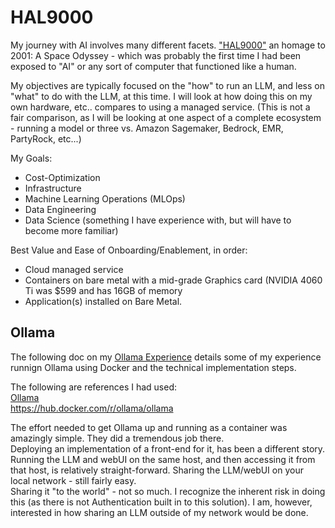 # HAL9000

My journey with AI involves many different facets.  ["HAL9000"](https://en.wikipedia.org/wiki/HAL_9000) an homage to 2001: A Space Odyssey - which was probably the first time I had been exposed to "AI" or any sort of computer that functioned like a human.  

My objectives are typically focused on the "how" to run an LLM, and less on "what" to do with the LLM, at this time.  I will look at how doing this on my own hardware, etc.. compares to using a managed service.  (This is not a fair comparison, as I will be looking at one aspect of a complete ecosystem  - running a model or three vs. Amazon Sagemaker, Bedrock, EMR, PartyRock, etc...)

My Goals: 

* Cost-Optimization
* Infrastructure
* Machine Learning Operations (MLOps)
* Data Engineering 
* Data Science (something I have experience with, but will have to become more familiar)

Best Value and Ease of Onboarding/Enablement, in order:  

* Cloud managed service
* Containers on bare metal with a mid-grade Graphics card (NVIDIA 4060 Ti was $599 and has 16GB of memory
* Application(s) installed on Bare Metal.  

## Ollama
The following doc on my [Ollama Experience](./Ollama.md) details some of my experience runnign Ollama using Docker and the technical implementation steps.  

The following are references I had used:  
[Ollama](https://ollama.ai/)  
https://hub.docker.com/r/ollama/ollama

The effort needed to get Ollama up and running as a container was amazingly simple.  They did a tremendous job there.  
Deploying an implementation of a front-end for it, has been a different story.  Running the LLM and webUI on the same host, and then accessing it from that host, is relatively straight-forward.  Sharing the LLM/webUI on your local network - still fairly easy.  
Sharing it "to the world" - not so much.  I recognize the inherent risk in doing this (as there is not Authentication built in to this solution).  I am, however, interested in how sharing an LLM outside of my network would be done.


